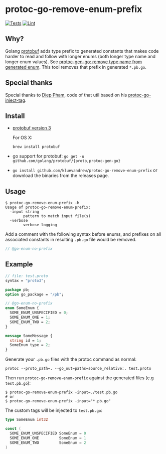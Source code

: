 # protoc-go-remove-enum-prefix
[![Tests][gh-test-actions-badge]][gh-actions-url]
[![Lint][gh-lint-actions-badge]][gh-actions-url]

## Why?

Golang [protobuf](https://github.com/golang/protobuf) adds type prefix to generated constants that makes
code harder to read and follow with longer enums (both longer type name and longer enum values).
See [protoc-gen-go: remove type name from generated enum](https://github.com/golang/protobuf/issues/513).
This tool removes that prefix in generated `*.pb.go`.

## Special thanks

Special thanks to [Diep Pham](https://github.com/favadi), code of that util based on his [protoc-go-inject-tag](https://github.com/favadi/protoc-go-inject-tag).

## Install

- [protobuf version 3](https://github.com/google/protobuf)

  For OS X:

  ```console
  brew install protobuf
  ```

- go support for protobuf: `go get -u github.com/golang/protobuf/{proto,protoc-gen-go}`

- `go install github.com/kluevandrew/protoc-go-remove-enum-prefix` or download the
  binaries from the releases page.

## Usage

```console
$ protoc-go-remove-enum-prefix -h
Usage of protoc-go-remove-enum-prefix:
  -input string
        pattern to match input file(s)
  -verbose
        verbose logging
```

Add a comment with the following syntax before enums, and prefixes on all associated constants in resulting `.pb.go` file would be removed.

```proto
// @go-enum-no-prefix
```

## Example

```proto
// file: test.proto
syntax = "proto3";

package pb;
option go_package = "/pb";

// @go-enum-no-prefix
enum SomeEnum {
  SOME_ENUM_UNSPECIFIED = 0;
  SOME_ENUM_ONE = 1;
  SOME_ENUM_TWO = 2;
}

message SomeMessage {
  string id = 1;
  SomeEnum type = 2;
}
```

Generate your `.pb.go` files with the protoc command as normal:

```console
protoc --proto_path=. --go_out=paths=source_relative:. test.proto
```

Then run `protoc-go-remove-enum-prefix` against the generated files (e.g `test.pb.go`):

```console
$ protoc-go-remove-enum-prefix -input=./test.pb.go
# or
$ protoc-go-remove-enum-prefix -input="*.pb.go"
```

The custom tags will be injected to `test.pb.go`:

```go
type SomeEnum int32

const (
  SOME_ENUM_UNSPECIFIED SomeEnum = 0
  SOME_ENUM_ONE         SomeEnum = 1
  SOME_ENUM_TWO         SomeEnum = 2
)
```

[gh-lint-actions-badge]: https://github.com/kluevandrew/protoc-go-remove-enum-prefix/actions/workflows/lint.yml/badge.svg
[gh-test-actions-badge]: https://github.com/kluevandrew/protoc-go-remove-enum-prefix/actions/workflows/test.yml/badge.svg
[gh-actions-url]: https://github.com/kluevandrew/protoc-go-remove-enum-prefix/actions

